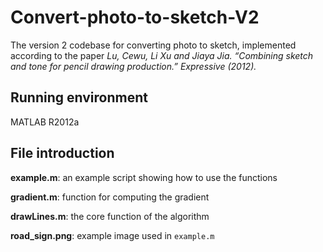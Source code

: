 # Convert-photo-to-sketch-V2
The version 2 codebase for converting photo to sketch, implemented according to the paper *Lu, Cewu, Li Xu and Jiaya Jia. “Combining sketch and tone for pencil drawing production.” Expressive (2012).* 

## Running environment
MATLAB R2012a

## File introduction
**example.m**: an example script showing how to use the functions

**gradient.m**: function for computing the gradient

**drawLines.m**: the core function of the algorithm

**road_sign.png**: example image used in `example.m`
